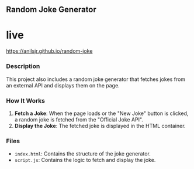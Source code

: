 ## Random Joke Generator
# live
https://anilsjr.github.io/random-joke

### Description

This project also includes a random joke generator that fetches jokes from an external API and displays them on the page.

### How It Works

1. **Fetch a Joke**: When the page loads or the "New Joke" button is clicked, a random joke is fetched from the "Official Joke API".
2. **Display the Joke**: The fetched joke is displayed in the HTML container.

### Files

- `index.html`: Contains the structure of the joke generator.
- `script.js`: Contains the logic to fetch and display the joke.
